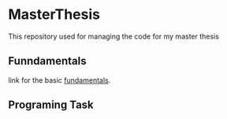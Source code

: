 # MasterThesis
This repository used for managing the code for my master thesis

## Funndamentals
link for the basic [fundamentals](http://pinnecke.info/dl/lectures/pinnecke-ws1920_atdb_docsqljson.pdf).

## Programing Task
